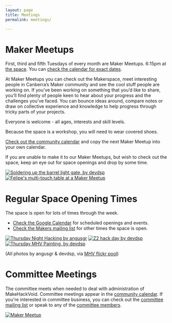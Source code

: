 ```yaml
---
layout: page
title: Meetings
permalink: meetings/

---
```


Maker Meetups
============

First, third and fifth Tuesdays of every month are Maker Meetups. 6:15pm at [the space](/community/our-space).  You can [check the calendar for exact dates](https://www.google.com/calendar/embed?src=s9j75t8siijp625kfmjob13rv4%40group.calendar.google.com&ctz=Australia/Sydney). 

At Maker Meetups you can check out the Makerspace, meet interesting people in Canberra’s Maker community and see the cool stuff people are working on. If you’ve been working on something that you’d like to share, you’ll find plenty of people keen to hear about your progress and the challenges you’ve faced. You can bounce ideas around, compare notes or draw on collective experience and knowledge to help progress through tricky parts of your projects.

Everyone is welcome - all ages, interests and skill levels. 

Because the space is a workshop, you will need to wear covered shoes. 

[Check out the community calendar](https://www.google.com/calendar/embed?src=s9j75t8siijp625kfmjob13rv4%40group.calendar.google.com&ctz=Australia/Sydney) and copy the next Maker Meetup into your own calendar.

If you are unable to make it to our Maker Meetups, but wish to check out the space, keep an eye out for space openings and drop by some time. 

[![Soldering up the barrel light gate, by devdsp](http://farm6.static.flickr.com/5229/5862500771_b9bcf18d4b_m.jpg "Soldering up the barrel light gate, by devdsp")](http://farm6.static.flickr.com/5229/5862500771_b9bcf18d4b_b.jpg)
[![Felipe's multi-touch table at a Maker Meetup](http://farm6.static.flickr.com/5101/5679891188_27af8cb112_m.jpg "Felipe's multi-touch table at a Maker Meetup, by angusgr")](http://farm6.static.flickr.com/5101/5679891188_27af8cb112_b.jpg) 


Regular Space Opening Times
========================

The space is open for lots of times through the week.

* [Check the Google Calendar](https://www.google.com/calendar/embed?src=s9j75t8siijp625kfmjob13rv4%40group.calendar.google.com&ctz=Australia/Sydney) for scheduled openings and events.
* [Check the Makers mailing list](http://www.makehackvoid.com/mailman/listinfo/makers) for other times the space is open.

[![Thursday Night Hacking by angusgr](http://farm6.static.flickr.com/5104/5679299983_d4772c5298_m.jpg "Thursday Night Hacking, by angusgr")](http://farm6.static.flickr.com/5104/5679299983_d4772c5298_b.jpg) [![Z2 hack day by devdsp](http://farm6.static.flickr.com/5024/5872171138_daab3f360c_m.jpg "Z2 hack day, by devdsp")](http://farm6.static.flickr.com/5024/5872171138_daab3f360c_b.jpg) [![Thursday MHV Painting, by devdsp](http://farm7.static.flickr.com/6017/5893796762_ddd2723b9e_m.jpg "Thursday MHV Painting, by devdsp")](http://farm7.static.flickr.com/6017/5893796762_ddd2723b9e_b.jpg)

(All photos by angusgr & devdsp, via [MHV flickr pool](http://flickr.com/groups/makehackvoid/))

Committee Meetings
================

The committee meets when needed to deal with administration of MakeHackVoid. Committee meetings appear in the [community calendar](https://www.google.com/calendar/embed?src=s9j75t8siijp625kfmjob13rv4%40group.calendar.google.com&ctz=Australia/Sydney). If you're interested in committee business, you can check out the [committee mailing list](/contacts#committee-mailing-list) or speak to any of the [committee members](/contacts#committee).

[![Maker Meetup](http://farm6.static.flickr.com/5176/5407526116_98a71fb512_m.jpg "Maker Meetup, by angusgr")](http://farm6.static.flickr.com/5176/5407526116_98a71fb512_b.jpg)


